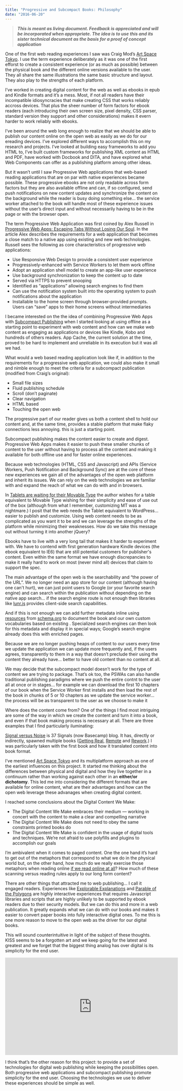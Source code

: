 ```yaml
---
title: "Progressive and Subcompact Books: Philosophy"
date: "2016-06-20"
---
```


> **_This is meant as living document. Feedback is appreciated and will be incorporated when appropriate. The idea is to use this and its sister technical document as the basis for a proof of concept application_**

One of the first web reading experiences I saw was Craig Mod’s [Art Space Tokyo](#). I use the term experience deliberately as it was one of the first efforst to create a consistent experience (or as much as possible) between the physical book and the different online versions available to the user. They all share the same illustrations the same basic structure and layout. They also play to the strengths of each platform.

I’ve worked in creating digital content for the web as well as ebooks in epub and Kindle formats and it’s a mess. Most, if not all readers have their incompatible idiosyncracies that make creating CSS that works reliably accross devices. That plus the sheer number of form factors for ebook readers (each introducing their own screen size, pixel density, CSS parser, standard version they support and other considerations) makes it evern harder to work reliably with ebooks.

I’ve been around the web long enough to realize that we should be able to publish our content online on the open web as easily as we do for our ereading devices. I’ve explored different ways to accomplish this on my research and projects. I’ve looked at building easy frameworks to add you HTML to, I’ve built custom frameworks for publishing XML content as HTML and PDF, have worked with Docbook and DITA, and have explored what Web Components can offer as a publishing platform among other ideas.

But it wasn’t until I saw Progressive Web applications that web-based reading applications that are on par with native experiences became possible. These progressive ebooks are not only readable across form factors but they are also available offline and can, if so configured, send push notifications on new content updates and synchronize the content on the background while the reader is busy doing something else… the service worker attached to the book will handle most of these experience issues without the user’s direct input and without necessarily having to be in the page or with the browser open.

The term Progressive Web Application was first coined by Alex Russell in [Progressive Web Apps: Escaping Tabs Without Losing Our Soul](https://infrequently.org/2015/06/progressive-apps-escaping-tabs-without-losing-our-soul/). In the article Alex describes the requirements for a web application that becomes a close match to a native app using existing and new web technologies. Russell sees the following as core characteristics of progressive web applications:

- Use Responsive Web Design to provide a consistent user experience
- Progressively-enhanced with Service Workers to let them work offline
- Adopt an application shell model to create an app-like user experience
- Use background synchronization to keep the content up to date
- Served via HTTPS to prevent snooping
- Identified as “applications” allowing search engines to find them
- Can use the notification system built into the operating system to push notifications about the application
- Installable to the home screen through browser-provided prompts. Users can “save” apps to their home screens without intermediaries

I became interested on the the idea of combining Progressive Web Apps with [Subcompact Publishing](#) when I started looking at using offline as a starting point to experiment with web content and how can we make web content as engaging as applications or devices like Kindle, Kobo and hundreds of others readers. App Cache, the current solution at the time, proved to be hard to implement and unreliable in its execution but it was all we had.

What would a web based reading application look like if, in addition to the requirements for a progressive web application, we could also make it small and nimble enough to meet the criteria for a subcompact publication (modified from Craig’s original):

- Small file sizes
- Fluid publishing schedule
- Scroll (don’t paginate)
- Clear navigation
- HTML based
- Touching the open web

The progressive part of our reader gives us both a content shell to hold our content and, at the same time, provides a stable platform that make flaky connections less annoying. this is just a starting point.

Subcompact publishing makes the content easier to create and digest. Progressive Web Apps makes it easier to push these smaller chunks of content to the user without having to process all the content and making it available for both offline use and for faster online experiences.

Because web technologies (HTML, CSS and Javascript) and APIs (Service Workers, Push Notification and Background Sync) are at the core of these new experiences we gain all of the advantages of the open web platform and inherit its issues. We can rely on the web technologies we are familiar with and expand the reach of what we can do with and in browsers.

In [Tablets are waiting for their Movable Type](https://signalvnoise.com/posts/3334-tablets-are-waiting-for-their-movable-type) the author wishes for a table equivalent to Movable Type wishing for their simplicity and ease of use out of the box (although from what I remember, customizing MT was a nightmare.) I posit that the web needs the Tablet equivalent to WordPress… easier to publish and customize. Using web content needs to be as complicated as you want it to be and we can leverage the strengths of the platform while minimizing their weaknesses. How do we take this message out without turning it into another jQuery?

Ebooks have to live with a very long tail that makes it harder to experiment with. We have to contend with first generation hardware Kindle devices (the ebook equivalent to IE6) that are still potential customers for publisher's content. Even within the same format we have enough discrepancies to make it really hard to work on most (never mind all) devices that claim to support the spec.

The main advantage of the open web is the searchability and “the power of the URL”. We no longer need an app store for our content (although having one can't hurt), we can just point users to Google (or your favorite search engine) and can search within the publication without depending on the native app search… if the search engine route is not enough then libraries like [lunr.js](http://lunrjs.com/) provides client-side search capabilities.

And if this is not enough we can add further metadata inline using [resources](https://schema.org/Book) from [schema.org](https://schema.org/) to document the book and our own custom vocabularies based on existing . Specialized search engines can then look for this metadata and display it in special ways; Google’s search engine already does this with enriched pages.

Because we are no longer pushing heaps of content to our users every time we update the application we can update more frequently and, if the users agrees, transparently to them in a way that doesn’t preclude their using the content they already have… better to have old content than no content at all.

We may decide that the subcompact model doesn’t work for the type of content we are trying to package. That’s ok too, the PSWAs can also handle traditional publishing paradigms where we push the entire contnt to the user all at once or in stages… for example we can download the first 10 chapters of our book when the Service Worker first installs and then load the rest of the book in chunks of 5 or 10 chapters as we update the service worker… the process will be as transparent to the user as we choose to make it

Where does the content come from? One of the things I find most intriguing are some of the way in which we create the content and turn it into a book, and even if that book making process is necessary at all. There are three examples that I find particularly iluminating:

[Signal versus Noise](https://m.signalvnoise.com/) is 37 Signals (now Basecamp) blog. It has, directly or indirectly, spawned multiple books ([Getting Real](https://basecamp.com/about/books/Getting%20Real.pdf), [Remote](https://37signals.com/remote) and [Rework](https://37signals.com/rework).) I was particularly taken with the first book and how it translated content into book format.

I’ve mentioned [Art Space Tokyo](http://artspacetokyo.com/) and its multiplatform approach as one of the earliest influences on this project. It started me thinking about the differences between physical and digital and how they live together in a continuum rather than working against each other in an **either/or dichotomy**. This led me into considering the different formats that are available for online content, what are their advantages and how can the open web leverage these advanages when creating digital content.

I reached some conclusions about the Digital Content We Make:

- The Digital Content We Make embraces their medium — working in concert with the content to make a clear and compelling narrative
- The Digital Content We Make does not need to obey the same constraints printed books do
- The Digital Content We Make is confident in the usage of digital tools and techniques. We’re not afraid to use polyfills and plugins to accomplish our goals

I’m ambivalent when it comes to paged content. One the one hand it’s hard to get out of the metaphors that correspond to what we do in the physical world but, on the other hand, how much do we really exercise those metaphors when reading online [if we read online at all](https://www.nngroup.com/articles/how-users-read-on-the-web/)? How much of these scanning versus reading rules apply to our long form content?

There are other things that attracted me to web publishing… I call it engaged readers. Experiences like [Explorable Explanations](http://worrydream.com/ExplorableExplanations/) and [Parable of the Polygons](http://ncase.me/polygons/) are highly interactive experiences that requires Javascript libraries and scripts that are highly unlikely to be supported by ebook readers due to their security models. But we can do this and more in a web publication. It greatly expands what we can do with our books and makes it easier to convert paper books into fully interactive digital ones. To me this is one more reason to move to the open web as the driver for our digital books.

This will sound counterintuitive in light of the subject of these thoughts. KISS seems to be a forgotten art and we keep going for the latest and greatest and we forget that the biggest thing analog has over digital is its simplicity for the end user.

<iframe width="560" height="315" src="https://www.youtube.com/embed/UlzG6-fI00g?rel=0" frameborder="0" allowfullscreen></iframe>

I think that’s the other reason for this project: to provide a set of technologies for digital web publishing while keeping the possibilities open. Both progressive web applications and subcompact publishing promote simplicity for the end user. Choosing the technologies we use to deliver these experiences should be simple as well.

